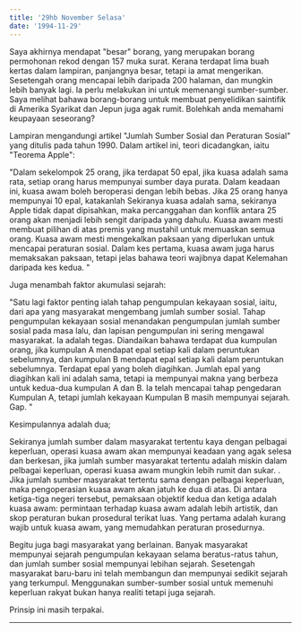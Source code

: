 ```yaml
---
title: '29hb November Selasa'
date: '1994-11-29'
---
```


Saya akhirnya mendapat "besar" borang, yang merupakan borang permohonan rekod dengan 157 muka surat. Kerana terdapat lima buah kertas dalam lampiran, panjangnya besar, tetapi ia amat mengerikan. Sesetengah orang mencapai lebih daripada 200 halaman, dan mungkin lebih banyak lagi. Ia perlu melakukan ini untuk memenangi sumber-sumber. Saya melihat bahawa borang-borang untuk membuat penyelidikan saintifik di Amerika Syarikat dan Jepun juga agak rumit. Bolehkah anda memahami keupayaan seseorang?

Lampiran mengandungi artikel "Jumlah Sumber Sosial dan Peraturan Sosial" yang ditulis pada tahun 1990. Dalam artikel ini, teori dicadangkan, iaitu "Teorema Apple":

"Dalam sekelompok 25 orang, jika terdapat 50 epal, jika kuasa adalah sama rata, setiap orang harus mempunyai sumber daya purata. Dalam keadaan ini, kuasa awam boleh beroperasi dengan lebih bebas. Jika 25 orang hanya mempunyai 10 epal, katakanlah Sekiranya kuasa adalah sama, sekiranya Apple tidak dapat dipisahkan, maka percanggahan dan konflik antara 25 orang akan menjadi lebih sengit daripada yang dahulu. Kuasa awam mesti membuat pilihan di atas premis yang mustahil untuk memuaskan semua orang. Kuasa awam mesti mengekalkan paksaan yang diperlukan untuk mencapai peraturan sosial. Dalam kes pertama, kuasa awam juga harus memaksakan paksaan, tetapi jelas bahawa teori wajibnya dapat Kelemahan daripada kes kedua. "

Juga menambah faktor akumulasi sejarah:

"Satu lagi faktor penting ialah tahap pengumpulan kekayaan sosial, iaitu, dari apa yang masyarakat mengembang jumlah sumber sosial. Tahap pengumpulan kekayaan sosial menandakan pengumpulan jumlah sumber sosial pada masa lalu, dan lapisan pengumpulan ini sering mengawal masyarakat. Ia adalah tegas. Diandaikan bahawa terdapat dua kumpulan orang, jika kumpulan A mendapat epal setiap kali dalam peruntukan sebelumnya, dan kumpulan B mendapat epal setiap kali dalam peruntukan sebelumnya. Terdapat epal yang boleh diagihkan. Jumlah epal yang diagihkan kali ini adalah sama, tetapi ia mempunyai makna yang berbeza untuk kedua-dua kumpulan A dan B. Ia telah mencapai tahap pengedaran Kumpulan A, tetapi jumlah kekayaan Kumpulan B masih mempunyai sejarah. Gap. "

Kesimpulannya adalah dua;

Sekiranya jumlah sumber dalam masyarakat tertentu kaya dengan pelbagai keperluan, operasi kuasa awam akan mempunyai keadaan yang agak selesa dan berkesan, jika jumlah sumber masyarakat tertentu adalah miskin dalam pelbagai keperluan, operasi kuasa awam mungkin lebih rumit dan sukar. . Jika jumlah sumber masyarakat tertentu sama dengan pelbagai keperluan, maka pengoperasian kuasa awam akan jatuh ke dua di atas. Di antara ketiga-tiga negeri tersebut, pemaksaan objektif kedua dan ketiga adalah kuasa awam: permintaan terhadap kuasa awam adalah lebih artistik, dan skop peraturan bukan prosedural terikat luas. Yang pertama adalah kurang wajib untuk kuasa awam, yang memudahkan peraturan prosedurnya.

Begitu juga bagi masyarakat yang berlainan. Banyak masyarakat mempunyai sejarah pengumpulan kekayaan selama beratus-ratus tahun, dan jumlah sumber sosial mempunyai lebihan sejarah. Sesetengah masyarakat baru-baru ini telah membangun dan mempunyai sedikit sejarah yang terkumpul. Menggunakan sumber-sumber sosial untuk memenuhi keperluan rakyat bukan hanya realiti tetapi juga sejarah.

Prinsip ini masih terpakai.

------------------------------------

